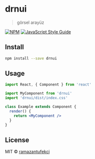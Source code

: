 # drnui

> görsel arayüz

[![NPM](https://img.shields.io/npm/v/drnui.svg)](https://www.npmjs.com/package/drnui) [![JavaScript Style Guide](https://img.shields.io/badge/code_style-standard-brightgreen.svg)](https://standardjs.com)

## Install

```bash
npm install --save drnui
```

## Usage

```jsx
import React, { Component } from 'react'

import MyComponent from 'drnui'
import 'drnui/dist/index.css'

class Example extends Component {
  render() {
    return <MyComponent />
  }
}
```

## License

MIT © [ramazantufekci](https://github.com/ramazantufekci)
